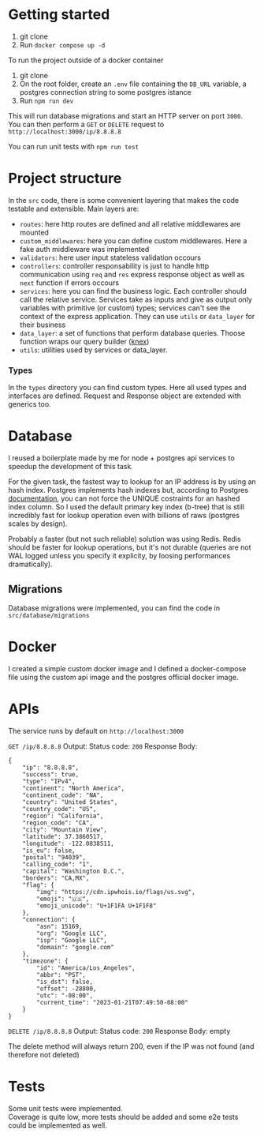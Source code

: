 # Getting started
1. git clone
2. Run `docker compose up -d`

To run the project outside of a docker container
1. git clone
2. On the root folder, create an `.env` file containing the `DB_URL` variable, a postgres connection string to some postgres istance
3. Run `npm run dev`

This will run database migrations and start an HTTP server on port `3000`.
You can then perform a `GET` or `DELETE` request to `http://localhost:3000/ip/8.8.8.8`

You can run unit tests with `npm run test`

# Project structure
In the `src` code, there is some convenient layering that makes the code testable and extensible. Main layers are:  
- `routes`: here http routes are defined and all relative middlewares are mounted  
- `custom_middlewares`: here you can define custom middlewares. Here a fake auth middleware was implemented  
- `validators`: here user input stateless validation occours  
- `controllers`: controller responsability is just to handle http communication using `req` and `res` express response object as well as `next` function if errors occours  
- `services`: here you can find the business logic. Each controller should call the relative service. Services take as inputs and give as output only variables with primitive (or custom) types; services can't see the context of the express application. They can use `utils` or `data_layer` for their business  
- `data_layer`: a set of functions that perform database queries. Thoose function wraps our query builder ([knex](https://knexjs.org/))  
- `utils`: utilities used by services or data_layer.

### Types
In the `types` directory you can find custom types. Here all used types and interfaces are defined. Request and Response object are extended with generics too.

# Database
I reused a boilerplate made by me for node + postgres api services to speedup the development of this task.

For the given task, the fastest way to lookup for an IP address is by using an hash index. Postgres implements hash indexes but, according to Postgres [documentation](https://www.postgresql.org/docs/15/indexes-unique.html), you can not force the UNIQUE costraints for an hashed index column. So I used the default primary key index (b-tree) that is still incredibly fast for lookup operation even with billions of raws (postgres scales by design).

Probably a faster (but not such reliable) solution was using Redis. Redis should be faster for lookup operations, but it's not durable (queries are not WAL logged unless you specify it explicity, by loosing performances dramatically).

## Migrations
Database migrations were implemented, you can find the code in `src/database/migrations`
# Docker
I created a simple custom docker image and I defined a docker-compose file using the custom api image and the postgres official docker image.

# APIs
The service runs by default on `http://localhost:3000`  

`GET /ip/8.8.8.8`
Output:
Status code: `200`
Response Body:
```
{
    "ip": "8.8.8.8",
    "success": true,
    "type": "IPv4",
    "continent": "North America",
    "continent_code": "NA",
    "country": "United States",
    "country_code": "US",
    "region": "California",
    "region_code": "CA",
    "city": "Mountain View",
    "latitude": 37.3860517,
    "longitude": -122.0838511,
    "is_eu": false,
    "postal": "94039",
    "calling_code": "1",
    "capital": "Washington D.C.",
    "borders": "CA,MX",
    "flag": {
        "img": "https://cdn.ipwhois.io/flags/us.svg",
        "emoji": "🇺🇸",
        "emoji_unicode": "U+1F1FA U+1F1F8"
    },
    "connection": {
        "asn": 15169,
        "org": "Google LLC",
        "isp": "Google LLC",
        "domain": "google.com"
    },
    "timezone": {
        "id": "America/Los_Angeles",
        "abbr": "PST",
        "is_dst": false,
        "offset": -28800,
        "utc": "-08:00",
        "current_time": "2023-01-21T07:49:50-08:00"
    }
}
```  


`DELETE /ip/8.8.8.8`
Output:
Status code: `200`
Response Body: empty

The delete method will always return 200, even if the IP was not found (and therefore not deleted)

# Tests
Some unit tests were implemented.  
Coverage is quite low, more tests should be added and some e2e tests could be implemented as well.